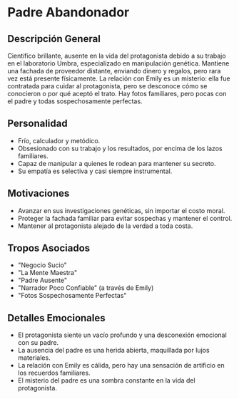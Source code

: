 # Padre Abandonador

## Descripción General
Científico brillante, ausente en la vida del protagonista debido a su trabajo en el laboratorio Umbra, especializado en manipulación genética. Mantiene una fachada de proveedor distante, enviando dinero y regalos, pero rara vez está presente físicamente. La relación con Emily es un misterio: ella fue contratada para cuidar al protagonista, pero se desconoce cómo se conocieron o por qué aceptó el trato. Hay fotos familiares, pero pocas con el padre y todas sospechosamente perfectas.

## Personalidad
- Frío, calculador y metódico.
- Obsesionado con su trabajo y los resultados, por encima de los lazos familiares.
- Capaz de manipular a quienes le rodean para mantener su secreto.
- Su empatía es selectiva y casi siempre instrumental.

## Motivaciones
- Avanzar en sus investigaciones genéticas, sin importar el costo moral.
- Proteger la fachada familiar para evitar sospechas y mantener el control.
- Mantener al protagonista alejado de la verdad a toda costa.

## Tropos Asociados
- "Negocio Sucio"
- "La Mente Maestra"
- "Padre Ausente"
- "Narrador Poco Confiable" (a través de Emily)
- "Fotos Sospechosamente Perfectas"

## Detalles Emocionales
- El protagonista siente un vacío profundo y una desconexión emocional con su padre.
- La ausencia del padre es una herida abierta, maquillada por lujos materiales.
- La relación con Emily es cálida, pero hay una sensación de artificio en los recuerdos familiares.
- El misterio del padre es una sombra constante en la vida del protagonista.
